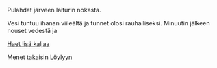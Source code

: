 Pulahdat järveen laiturin nokasta.

Vesi tuntuu ihanan viileältä ja tunnet olosi rauhalliseksi. 
Minuutin jälkeen nouset vedestä ja

[Haet lisä kaljaa](kalja/kalja.md)

Menet takaisin [Löylyyn](../loyly.md)

